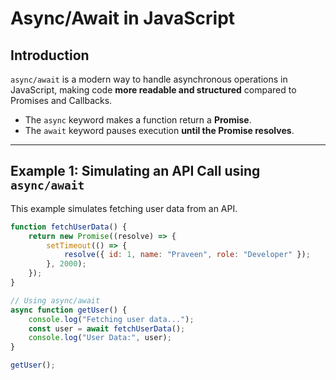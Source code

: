 # **Async/Await in JavaScript**

## **Introduction**
`async/await` is a modern way to handle asynchronous operations in JavaScript, making code **more readable and structured** compared to Promises and Callbacks.  
- The `async` keyword makes a function return a **Promise**.
- The `await` keyword pauses execution **until the Promise resolves**.

---

## **Example 1: Simulating an API Call using `async/await`**
This example simulates fetching user data from an API.

```javascript
function fetchUserData() {
    return new Promise((resolve) => {
        setTimeout(() => {
            resolve({ id: 1, name: "Praveen", role: "Developer" });
        }, 2000);
    });
}

// Using async/await
async function getUser() {
    console.log("Fetching user data...");
    const user = await fetchUserData();
    console.log("User Data:", user);
}

getUser();

